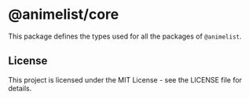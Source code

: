 # @animelist/core

This package defines the types used for all the packages of `@animelist`.

## License

This project is licensed under the MIT License - see the LICENSE file for details.
